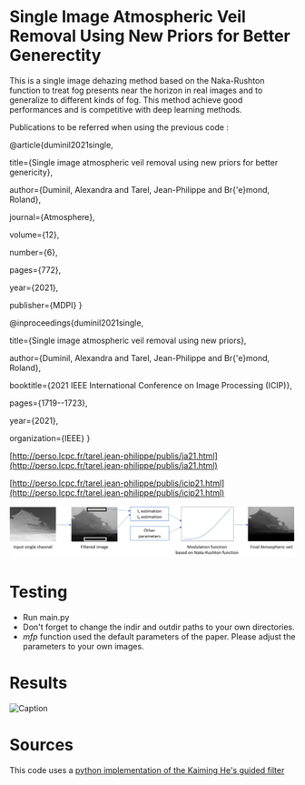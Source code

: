 # Single Image Atmospheric Veil Removal Using New Priors for Better Generectity

This is a single image dehazing method based on the Naka-Rushton function to treat fog presents near the horizon in real images and to generalize to different kinds of fog. 
This method achieve good performances and is competitive with deep learning methods. 

Publications to be referred when using the previous code :

@article{duminil2021single,

  title={Single image atmospheric veil removal using new priors for better genericity},
  
  author={Duminil, Alexandra and Tarel, Jean-Philippe and Br{\'e}mond, Roland},
  
  journal={Atmosphere},
  
  volume={12},
  
  number={6},
  
  pages={772},
  
  year={2021},
  
  publisher={MDPI}
}


@inproceedings{duminil2021single,

  title={Single image atmospheric veil removal using new priors},
  
  author={Duminil, Alexandra and Tarel, Jean-Philippe and Br{\'e}mond, Roland},
  
  booktitle={2021 IEEE International Conference on Image Processing (ICIP)},
  
  pages={1719--1723},
  
  year={2021},
  
  organization={IEEE}
}


[http://perso.lcpc.fr/tarel.jean-philippe/publis/ja21.html](http://perso.lcpc.fr/tarel.jean-philippe/publis/ja21.html)


[http://perso.lcpc.fr/tarel.jean-philippe/publis/icip21.html](http://perso.lcpc.fr/tarel.jean-philippe/publis/icip21.html)


![Caption](/img/flowchart.png)

# Testing

- Run main.py 
- Don't forget to change the indir and outdir paths to your own directories.
- *mfp* function used the default parameters of the paper. Please adjust the parameters to your own images.

# Results

![Caption](/img/qualitatif.png)

# Sources

This code uses a [python implementation of the Kaiming He's guided filter](https://github.com/swehrwein/python-guided-filter)

